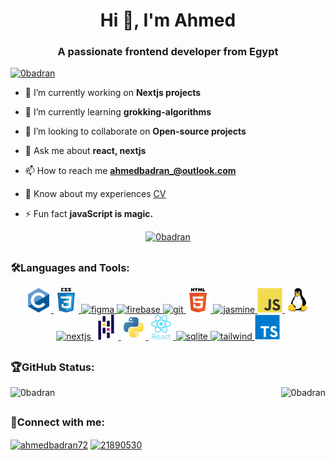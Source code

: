 <h1 align="center">Hi 👋, I'm Ahmed</h1>
<h3 align="center">A passionate frontend developer from Egypt</h3>

<p align="left"> 
  <a href="https://github.com/0badran">
  <img src="https://komarev.com/ghpvc/?username=0badran&label=Profile%20views&color=0e75b6&style=flat" alt="0badran" />
  </a>
</p>

- 🔭 I’m currently working on **Nextjs projects**

- 🌱 I’m currently learning **grokking-algorithms**

- 👯 I’m looking to collaborate on **Open-source projects**

- 💬 Ask me about **react, nextjs**

- 📫 How to reach me **ahmedbadran_@outlook.com**

- 📄 Know about my experiences [CV](https://1drv.ms/b/s!AgzdrzV12tnKpR8jAcZDGVs29Gd-)

- ⚡ Fun fact **javaScript is magic.**

<div align="center">
  <a href="https://github.com/0badran">
    <img src="https://github-readme-streak-stats.herokuapp.com/?user=0badran&theme=dark" alt="0badran" />
  </a>
</div>

## <h3 align="left">🛠️Languages and Tools:</h3>
<div align="center"> <a href="https://www.cprogramming.com/" target="_blank" rel="noreferrer"> <img src="https://raw.githubusercontent.com/devicons/devicon/master/icons/c/c-original.svg" alt="c" width="40" height="40"/> </a> <a href="https://www.w3schools.com/css/" target="_blank" rel="noreferrer"> <img src="https://raw.githubusercontent.com/devicons/devicon/master/icons/css3/css3-original-wordmark.svg" alt="css3" width="40" height="40"/> </a> <a href="https://www.figma.com/" target="_blank" rel="noreferrer"> <img src="https://www.vectorlogo.zone/logos/figma/figma-icon.svg" alt="figma" width="40" height="40"/> </a> <a href="https://firebase.google.com/" target="_blank" rel="noreferrer"> <img src="https://www.vectorlogo.zone/logos/firebase/firebase-icon.svg" alt="firebase" width="40" height="40"/> </a> <a href="https://git-scm.com/" target="_blank" rel="noreferrer"> <img src="https://www.vectorlogo.zone/logos/git-scm/git-scm-icon.svg" alt="git" width="40" height="40"/> </a> <a href="https://www.w3.org/html/" target="_blank" rel="noreferrer"> <img src="https://raw.githubusercontent.com/devicons/devicon/master/icons/html5/html5-original-wordmark.svg" alt="html5" width="40" height="40"/> </a> <a href="https://jasmine.github.io/" target="_blank" rel="noreferrer"> <img src="https://www.vectorlogo.zone/logos/jasmine/jasmine-icon.svg" alt="jasmine" width="40" height="40"/> </a> <a href="https://developer.mozilla.org/en-US/docs/Web/JavaScript" target="_blank" rel="noreferrer"> <img src="https://raw.githubusercontent.com/devicons/devicon/master/icons/javascript/javascript-original.svg" alt="javascript" width="40" height="40"/> </a> <a href="https://www.linux.org/" target="_blank" rel="noreferrer"> <img src="https://raw.githubusercontent.com/devicons/devicon/master/icons/linux/linux-original.svg" alt="linux" width="40" height="40"/> </a> <a href="https://nextjs.org/" target="_blank" rel="noreferrer"> <img src="https://cdn.worldvectorlogo.com/logos/nextjs-2.svg" alt="nextjs" width="40" height="40"/> </a> <a href="https://pandas.pydata.org/" target="_blank" rel="noreferrer"> <img src="https://raw.githubusercontent.com/devicons/devicon/2ae2a900d2f041da66e950e4d48052658d850630/icons/pandas/pandas-original.svg" alt="pandas" width="40" height="40"/> </a> <a href="https://www.python.org" target="_blank" rel="noreferrer"> <img src="https://raw.githubusercontent.com/devicons/devicon/master/icons/python/python-original.svg" alt="python" width="40" height="40"/> </a> <a href="https://reactjs.org/" target="_blank" rel="noreferrer"> <img src="https://raw.githubusercontent.com/devicons/devicon/master/icons/react/react-original-wordmark.svg" alt="react" width="40" height="40"/> </a> <a href="https://www.sqlite.org/" target="_blank" rel="noreferrer"> <img src="https://www.vectorlogo.zone/logos/sqlite/sqlite-icon.svg" alt="sqlite" width="40" height="40"/> </a> <a href="https://tailwindcss.com/" target="_blank" rel="noreferrer"> <img src="https://www.vectorlogo.zone/logos/tailwindcss/tailwindcss-icon.svg" alt="tailwind" width="40" height="40"/> </a> <a href="https://www.typescriptlang.org/" target="_blank" rel="noreferrer"> <img src="https://raw.githubusercontent.com/devicons/devicon/master/icons/typescript/typescript-original.svg" alt="typescript" width="40" height="40"/> </a> </div>

## <h3 align="left">🏆GitHub Status:</h3>
<p><img align="left" src="https://github-readme-stats.vercel.app/api/top-langs?username=0badran&show_icons=true&theme=dark&locale=en&layout=compact" alt="0badran" /></p>

<p>&nbsp;<img align="right" src="https://github-readme-stats.vercel.app/api?username=0badran&show_icons=true&theme=dark&locale=en" alt="0badran" /></p>

  

## <h3 align="left">📧Connect with me:</h3>
<p align="left">
<a href="https://linkedin.com/in/ahmedbadran72" target="blank"><img align="center" src="https://raw.githubusercontent.com/rahuldkjain/github-profile-readme-generator/master/src/images/icons/Social/linked-in-alt.svg" alt="ahmedbadran72" height="30" width="40" /></a>
<a href="https://stackoverflow.com/users/21890530" target="blank"><img align="center" src="https://raw.githubusercontent.com/rahuldkjain/github-profile-readme-generator/master/src/images/icons/Social/stack-overflow.svg" alt="21890530" height="30" width="40" /></a>
</p>
